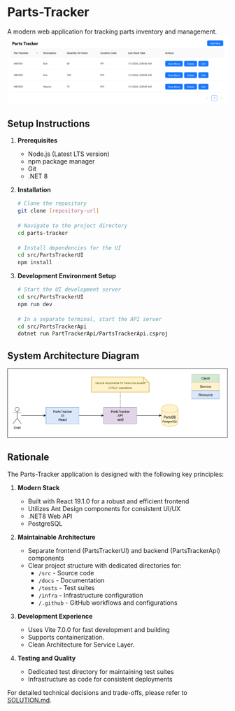 # Parts-Tracker
A modern web application for tracking parts inventory and management.
![Parts Tracker UI Home Screen.png](docs/Parts%20Tracker%20UI%20Home%20Screen.png)

## Setup Instructions
1. **Prerequisites**
    - Node.js (Latest LTS version)
    - npm package manager
    - Git
    - .NET 8
   

2. **Installation**
   ```bash
   # Clone the repository
   git clone [repository-url]
   
   # Navigate to the project directory
   cd parts-tracker
   
   # Install dependencies for the UI
   cd src/PartsTrackerUI
   npm install
   ```

3. **Development Environment Setup**
   ```bash
   # Start the UI development server
   cd src/PartsTrackerUI
   npm run dev
   
   # In a separate terminal, start the API server
   cd src/PartsTrackerApi
   dotnet run PartTrackerApi/PartsTrackerApi.csproj
   ```


## System Architecture Diagram
![PartsTracker-System Diagram.drawio.png](docs/PartsTracker-System%20Diagram.drawio.png)

## Rationale
The Parts-Tracker application is designed with the following key principles:

1. **Modern Stack**
    - Built with React 19.1.0 for a robust and efficient frontend
    - Utilizes Ant Design components for consistent UI/UX
    - .NET8 Web API
    - PostgreSQL
   

2. **Maintainable Architecture**
    - Separate frontend (PartsTrackerUI) and backend (PartsTrackerApi) components
    - Clear project structure with dedicated directories for:
        - `/src` - Source code
        - `/docs` - Documentation
        - `/tests` - Test suites
        - `/infra` - Infrastructure configuration
        - `/.github` - GitHub workflows and configurations
      

3. **Development Experience**
    - Uses Vite 7.0.0 for fast development and building
    - Supports containerization.
    - Clean Architecture for Service Layer.
   

4. **Testing and Quality**
    - Dedicated test directory for maintaining test suites
    - Infrastructure as code for consistent deployments

For detailed technical decisions and trade-offs, please refer to [SOLUTION.md](SOLUTION.md).


